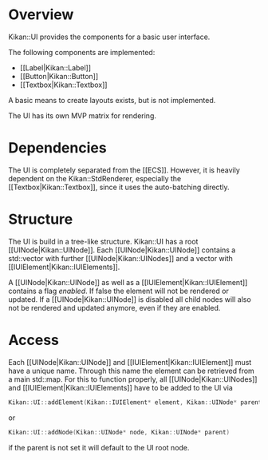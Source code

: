 # Overview
Kikan::UI provides the components for a basic user interface. 

The following components are implemented:
- [[Label|Kikan::Label]]
- [[Button|Kikan::Button]]
- [[Textbox|Kikan::Textbox]]

A basic means to create layouts exists, but is not implemented.

The UI has its own MVP matrix  for rendering.
# Dependencies
The UI is completely separated from the [[ECS]]. However, it is heavily dependent on the Kikan::StdRenderer, especially the [[Textbox|Kikan::Textbox]], since it uses the auto-batching directly.

# Structure
The UI is build in a tree-like structure. Kikan::UI has a root [[UINode|Kikan::UINode]]. Each [[UINode|Kikan::UINode]] contains a std::vector with further  [[UINode|Kikan::UINodes]] and a vector with [[IUIElement|Kikan::IUIElements]].

A [[UINode|Kikan::UINode]] as well as a [[IUIElement|Kikan::IUIElement]] contains a flag *enabled*. If false the element will not be rendered or updated. If a [[UINode|Kikan::UINode]] is disabled all child nodes will also not be rendered and updated anymore, even if they are enabled. 

# Access
Each [[UINode|Kikan::UINode]] and [[IUIElement|Kikan::IUIElement]] must have a unique name. Through this name the element can be retrieved from a main std::map. For this to function properly, all [[UINode|Kikan::UINodes]] and [[IUIElement|Kikan::IUIElements]] have to be added to the UI via 
```c++
Kikan::UI::addElement(Kikan::IUIElement* element, Kikan::UINode* parent) 
```
or 
```c++
Kikan::UI::addNode(Kikan::UINode* node, Kikan::UINode* parent) 
```
if the parent is not set it will default to the UI  root node.

